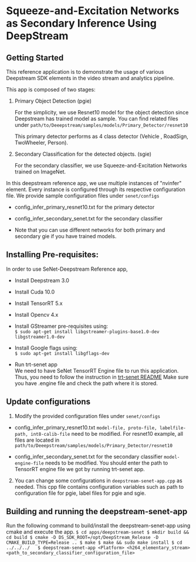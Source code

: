 # Squeeze-and-Excitation Networks as Secondary Inference Using DeepStream #

## Getting Started ##

This reference application is to demonstrate the usage of various Deepstream SDK elements in the video stream and analytics pipeline.

This app is composed of two stages:
1. Primary Object Detection (pgie)

   For the simplicity, we use Resnet10 model for the object detection since Deepstream has trained model as sample.
   You can find related files under `path/to/Deeepstream/samples/models/Primary_Detector/resnet10`

   This primary detector performs as 4 class detector (Vehicle , RoadSign, TwoWheeler,
   Person).

2. Secondary Classification for the detected objects. (sgie)

   For the secondary classifier, we use Squeeze-and-Excitation Networks trained on ImageNet.

In this deepstream reference app, we use multiple instances of "nvinfer" element. Every
instance is configured through its respective configuration file.
We provide sample configuration files under `senet/configs`
 - config_infer_primary_resnet10.txt for the primary detector
 - config_infer_secondary_senet.txt for the secondary classifier

- Note that you can use different networks for both primary and secondary gie if you have trained models.

## Installing Pre-requisites: ##

In order to use SeNet-Deepstream Reference app,

- Install Deepstream 3.0
- Install Cuda 10.0
- Install TensorRT 5.x
- Install Opencv 4.x
- Install GStreamer pre-requisites using:   
   `$ sudo apt-get install libgstreamer-plugins-base1.0-dev libgstreamer1.0-dev`

- Install Google flags using:   
   `$ sudo apt-get install libgflags-dev`

- Run trt-senet app   
  We need to have SeNet TensorRT Engine file to run this application.
  Thus, you need to follow the instruction in [trt-senet README](../trt-senet/README.md)
  Make sure you have .engine file and check the path where it is stored.

## Update configurations ##
1. Modify the provided configuration files under `senet/configs`
  - config_infer_primary_resnet10.txt
    `model-file, proto-file, labelfile-path, int8-calib-file` need to be modified.
    For resnet10 example, all files are located in `path/to/Deeepstream/samples/models/Primary_Detector/resnet10`

  - config_infer_secondary_senet.txt for the secondary classifier
    `model-engine-file` needs to be modified.
     You should enter the path to TensorRT engine file we got by running trt-senet app.

2. You can change some configurations in `deepstream-senet-app.cpp` as needed.
   This cpp file contains configuration variables such as path to configuration file for pgie, label files for pgie and sgie.

## Building and running the deepstream-senet-app ##
  Run the following command to build/install the deepstream-senet-app using cmake and execute the app.
    ```
    $ cd apps/deepstream-senet
    $ mkdir build && cd build
    $ cmake -D DS_SDK_ROOT=/opt/DeepStream_Release -D CMAKE_BUILD_TYPE=Release ..
    $ make
    $ make && sudo make install
    $ cd ../../../  
    $ deepstream-senet-app <Platform> <h264_elementary_stream> <path_to_secondary_classifier_configuration_file>
    ```
